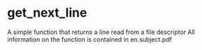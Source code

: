 # get_next_line
A simple function that returns a line read from a file descriptor
All information on the function is contained in en.subject.pdf
